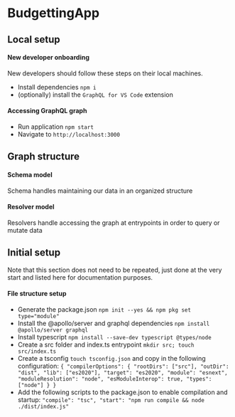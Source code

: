 # BudgettingApp

## Local setup

#### New developer onboarding
New developers should follow these steps on their local machines. 

 - Install dependencies `npm i`
 - (optionally) install the `GraphQL for VS Code` extension

#### Accessing GraphQL graph
 - Run application `npm start`
 - Navigate to `http://localhost:3000`

## Graph structure

#### Schema model
Schema handles maintaining our data in an organized structure

#### Resolver model
Resolvers handle accessing the graph at entrypoints in order to query or mutate data

## Initial setup
Note that this section does not need to be repeated, just done at the very start and listed here for documentation purposes.

#### File structure setup
 - Generate the package.json `npm init --yes && npm pkg set type="module"`
 - Install the @apollo/server and graphql dependencies `npm install @apollo/server graphql`
 - Install typescript `npm install --save-dev typescript @types/node`
 - Create a src folder and index.ts entrypoint `mkdir src; touch src/index.ts`
 - Create a tsconfig `touch tsconfig.json` and copy in the following configuration: `{
        "compilerOptions": {
            "rootDirs": ["src"],
            "outDir": "dist",
            "lib": ["es2020"],
            "target": "es2020",
            "module": "esnext",
            "moduleResolution": "node",
            "esModuleInterop": true,
            "types": ["node"]
        }
    }`
 - Add the following scripts to the package.json to enable compilation and startup: `"compile": "tsc", "start": "npm run compile && node ./dist/index.js"`